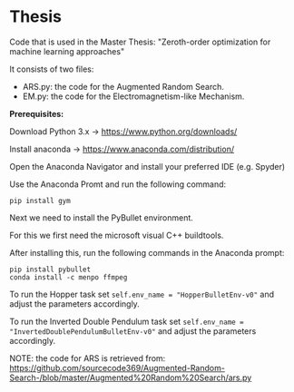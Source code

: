 # Thesis
Code that is used in the Master Thesis: "Zeroth-order optimization for machine learning approaches"

It consists of two files: 
- ARS.py: the code for the Augmented Random Search.
- EM.py:  the code for the Electromagnetism-like Mechanism.



**Prerequisites:** 

Download Python 3.x -> https://www.python.org/downloads/

Install anaconda -> https://www.anaconda.com/distribution/

Open the Anaconda Navigator and install your preferred IDE (e.g. Spyder)

Use the Anaconda Promt and run the following command:
```
pip install gym
```
Next we need to install the PyBullet environment. 

For this we first need the microsoft visual C++ buildtools.

After installing this, run the following commands in the Anaconda prompt:
```
pip install pybullet
conda install -c menpo ffmpeg
```

To run the Hopper task set `self.env_name = "HopperBulletEnv-v0"` and adjust the parameters accordingly.

To run the Inverted Double Pendulum task set `self.env_name = "InvertedDoublePendulumBulletEnv-v0"` and adjust the parameters accordingly.

NOTE: the code for ARS is retrieved from:
https://github.com/sourcecode369/Augmented-Random-Search-/blob/master/Augmented%20Random%20Search/ars.py
